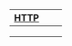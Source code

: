 | [HTTP](./http/README.md) |      |      |
| ------------------------ | ---- | ---- |
|                          |      |      |
|                          |      |      |
|                          |      |      |

